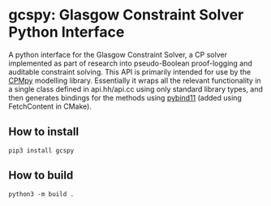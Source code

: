 # gcspy: Glasgow Constraint Solver Python Interface
A python interface for the Glasgow Constraint Solver, a CP solver implemented as part of research into pseudo-Boolean proof-logging and auditable constraint solving. This API is primarily intended for use by the [CPMpy](https://cpmpy.readthedocs.io/en/latest/index.html)
modelling library. Essentially it wraps all the relevant functionality in a single
class defined in api.hh/api.cc using only standard library types, and then generates
bindings for the methods using [pybind11](https://pybind11.readthedocs.io/en/latest/) (added using FetchContent in CMake).

## How to install
```
pip3 install gcspy
```

## How to build
```
python3 -m build .
```